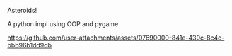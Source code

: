 Asteroids!

A python impl using OOP and pygame

https://github.com/user-attachments/assets/07690000-841e-430c-8c4c-bbb96b1dd9db

